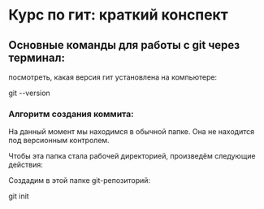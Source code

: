 # Курс по гит: краткий конспект

## Основные команды для работы с git через терминал:

посмотреть, какая версия гит установлена на компьютере:

git --version 

### Алгоритм создания коммита:

На данный момент мы находимся в обычной папке. Она не находится под версионным контролем. 

Чтобы эта папка стала рабочей директорией, произведём следующие действия:

Создадим в этой папке git-репозиторий:

git init



